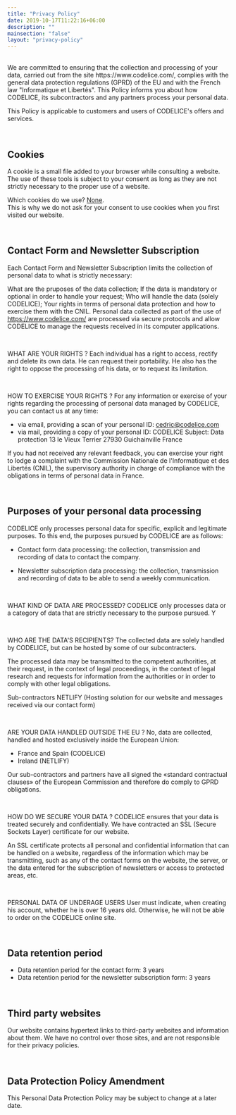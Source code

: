 ```yaml
---
title: "Privacy Policy"
date: 2019-10-17T11:22:16+06:00
description: ""
mainsection: "false"
layout: "privacy-policy"
---
```

<br>
We are committed to ensuring that the collection and processing of your data, carried out from the site https://www.codelice.com/, complies with the general data protection regulations (GPRD) of the EU and with the French law "Informatique et Libertés".
This Policy informs you about how CODELICE, its subcontractors and any partners process your personal data.

This Policy is applicable to customers and users of CODELICE's offers and services.

<br>

## Cookies

A cookie is a small file added to your browser while consulting a website.
The use of these tools is subject to your consent as long as they are not strictly necessary to the proper use of a website.

Which cookies do we use? <u>None</u>.
<br>
This is why we do not ask for your consent to use cookies when you first visited our website.

<br>

## Contact Form and Newsletter Subscription

Each Contact Form and Newsletter Subscription limits the collection of personal data to what is strictly necessary:

What are the pruposes of the data collection;
If the data is mandatory or optional in order to handle your request;
Who will handle the data (solely CODELICE);
Your rights in terms of personal data protection and how to exercise them with the CNIL.
Personal data collected as part of the use of https://www.codelice.com/ are processed via secure protocols and allow CODELICE to manage the requests received in its computer applications.

<br>

WHAT ARE YOUR RIGHTS ?
Each individual has a right to access, rectify and delete its own data. He can request their portability. He also has the right to oppose the processing of his data, or to request its limitation.

<br>

HOW TO EXERCISE YOUR RIGHTS ?
For any information or exercise of your rights regarding the processing of personal data managed by CODELICE, you can contact us at any time:
- via email, providing a scan of your personal ID: cedric@codelice.com
- via mail, providing a copy of your personal ID: 
CODELICE
Subject: Data protection
13 le Vieux Terrier
27930 Guichainville
France

If you had not received any relevant feedback, you can exercise your right to lodge a complaint with the Commission Nationale de l'Informatique et des Libertés (CNIL), the supervisory authority in charge of compliance with the obligations in terms of personal data in France.

<br>

## Purposes of your personal data processing

CODELICE only processes personal data for specific, explicit and legitimate purposes. To this end, the purposes pursued by CODELICE are as follows:

- Contact form data processing: the collection, transmission and recording of data to contact the company.

- Newsletter subscription data processing: the collection, transmission and recording of data to be able to send a weekly communication.

<br>

WHAT KIND OF DATA ARE PROCESSED?
CODELICE only processes data or a category of data that are strictly necessary to the purpose pursued. Y

<br>

WHO ARE THE DATA'S RECIPIENTS?
The collected data are solely handled by CODELICE, but can be hosted by some of our subcontracters.

The processed data may be transmitted to the competent authorities, at their request, in the context of legal proceedings, in the context of legal research and requests for information from the authorities or in order to comply with other legal obligations.

Sub-contractors
NETLIFY (Hosting solution for our website and messages received via our contact form)

<br>

ARE YOUR DATA HANDLED OUTSIDE THE EU ?
No, data are collected, handled and hosted exclusively inside the European Union:
- France and Spain (CODELICE)
- Ireland (NETLIFY)

Our sub-contractors and partners have all signed the «standard contractual clauses» of the European Commission and therefore do comply to GPRD obligations.

<br>

HOW DO WE SECURE YOUR DATA ?
CODELICE ensures that your data is treated securely and confidentially.
We have contracted an SSL (Secure Sockets Layer) certificate for our website.

An SSL certificate protects all personal and confidential information that can be handled on a website, regardless of the information which may be transmitting, such as any of the contact forms on the website, the server, or the data entered for the subscription of newsletters or access to protected areas, etc.

<br>

PERSONAL DATA OF UNDERAGE USERS
User must indicate, when creating his account, whether he is over 16 years old. Otherwise, he will not be able to order on the CODELICE online site.

<br>

## Data retention period
- Data retention period for the contact form: 3 years
- Data retention period for the newsletter subscription form: 3 years

<br>

## Third party websites
Our website contains hypertext links to third-party websites and information about them. We have no control over those sites, and are not responsible for their privacy policies.

<br>

## Data Protection Policy Amendment

This Personal Data Protection Policy may be subject to change at a later date.